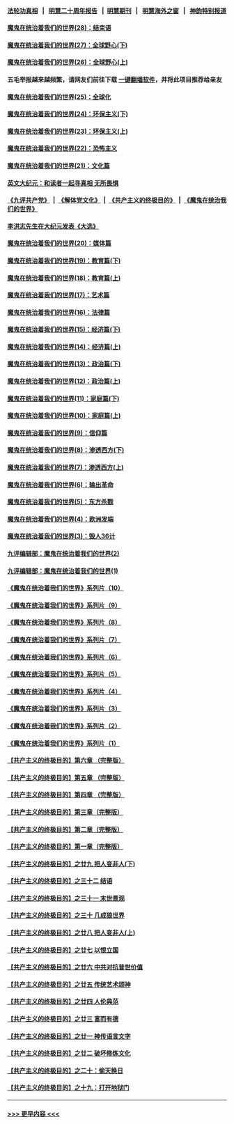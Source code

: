 #### [法轮功真相](https://github.com/gfw-breaker/truth/blob/master/README.md?t=0) &nbsp;&nbsp;|&nbsp;&nbsp; [明慧二十周年报告](https://github.com/gfw-breaker/mh-reports/blob/master/README.md?t=0) &nbsp;&nbsp;|&nbsp;&nbsp;[明慧期刊](https://github.com/gfw-breaker/mh-qikan) &nbsp;&nbsp;|&nbsp;&nbsp; [明慧海外之窗](https://github.com/gfw-breaker/mh-news/blob/master/README.md?t=0) &nbsp;&nbsp;|&nbsp;&nbsp; [神韵特别报道](https://github.com/gfw-breaker/mh-news/blob/master/shenyun.md?t=0)
#### [魔鬼在统治着我们的世界(28)：结束语](../pages/nsc422/n10936246.md?t=06092352) 
#### [魔鬼在统治着我们的世界(27)：全球野心(下)](../pages/nsc422/n10928319.md?t=06092352) 
#### [魔鬼在统治着我们的世界(26)：全球野心(上)](../pages/nsc422/n10900318.md?t=06092352) 
#### 五毛举报越来越频繁，请网友们前往下载 [一键翻墙软件](https://github.com/gfw-breaker/ssr-accounts)，并将此项目推荐给亲友
#### [魔鬼在统治着我们的世界(25)：全球化](../pages/nsc422/n10788205.md?t=06092352) 
#### [魔鬼在统治着我们的世界(24)：环保主义(下)](../pages/nsc422/n10695307.md?t=06092352) 
#### [魔鬼在统治着我们的世界(23)：环保主义(上)](../pages/nsc422/n10688613.md?t=06092352) 
#### [魔鬼在统治着我们的世界(22)：恐怖主义](../pages/nsc422/n10614727.md?t=06092352) 
#### [魔鬼在统治着我们的世界(21)：文化篇](../pages/nsc422/n10597706.md?t=06092352) 
#### [英文大纪元：和读者一起寻真相 无所畏惧](../pages/nsc422/n12542027.md?t=06092352) 
#### [《九评共产党》](https://github.com/begood0513/9ping.md/blob/master/README.md) &nbsp;|&nbsp; [《解体党文化》](../../../../jtdwh.md/blob/master/README.md)  &nbsp;|&nbsp; [《共产主义的终极目的》](../../../../gczydzjmd.md/blob/master/README.md) &nbsp;|&nbsp; [《魔鬼在统治我们的世界》](../../../../mgztzwmdsj.md/blob/master/README.md) 
#### [李洪志先生在大纪元发表《大选》](../pages/nsc422/n12534746.md?t=06092352) 
#### [魔鬼在统治着我们的世界(20)：媒体篇](../pages/nsc422/n10586579.md?t=06092352) 
#### [魔鬼在统治着我们的世界(19)：教育篇(下)](../pages/nsc422/n10564808.md?t=06092352) 
#### [魔鬼在统治着我们的世界(18)：教育篇(上)](../pages/nsc422/n10526970.md?t=06092352) 
#### [魔鬼在统治着我们的世界(17)：艺术篇](../pages/nsc422/n10499093.md?t=06092352) 
#### [魔鬼在统治着我们的世界(16)：法律篇](../pages/nsc422/n10485969.md?t=06092352) 
#### [魔鬼在统治着我们的世界(15)：经济篇(下)](../pages/nsc422/n10469975.md?t=06092352) 
#### [魔鬼在统治着我们的世界(14)：经济篇(上)](../pages/nsc422/n10457370.md?t=06092352) 
#### [魔鬼在统治着我们的世界(13)：政治篇(下)](../pages/nsc422/n10448270.md?t=06092352) 
#### [魔鬼在统治着我们的世界(12)：政治篇(上)](../pages/nsc422/n10444576.md?t=06092352) 
#### [魔鬼在统治着我们的世界(11)：家庭篇(下)](../pages/nsc422/n10440961.md?t=06092352) 
#### [魔鬼在统治着我们的世界(10)：家庭篇(上)](../pages/nsc422/n10435448.md?t=06092352) 
#### [魔鬼在统治着我们的世界(9)：信仰篇](../pages/nsc422/n10432159.md?t=06092352) 
#### [魔鬼在统治着我们的世界(8)：渗透西方(下)](../pages/nsc422/n10429603.md?t=06092352) 
#### [魔鬼在统治着我们的世界(7)：渗透西方(上)](../pages/nsc422/n10426013.md?t=06092352) 
#### [魔鬼在统治着我们的世界(6)：输出革命](../pages/nsc422/n10421536.md?t=06092352) 
#### [魔鬼在统治着我们的世界(5)：东方杀戮](../pages/nsc422/n10417707.md?t=06092352) 
#### [魔鬼在统治着我们的世界(4)：欧洲发端](../pages/nsc422/n10414890.md?t=06092352) 
#### [魔鬼在统治着我们的世界(3)：毁人36计](../pages/nsc422/n10411583.md?t=06092352) 
#### [九评编辑部：魔鬼在统治着我们的世界(2)](../pages/nsc422/n10410036.md?t=06092352) 
#### [九评编辑部：魔鬼在统治着我们的世界(1)](../pages/nsc422/n10406825.md?t=06092352) 
#### [《魔鬼在统治着我们的世界》系列片（10）](../pages/nsc422/n12292670.md?t=06092352) 
#### [《魔鬼在统治着我们的世界》系列片（9）](../pages/nsc422/n12290859.md?t=06092352) 
#### [《魔鬼在统治着我们的世界》系列片（8）](../pages/nsc422/n12287445.md?t=06092352) 
#### [《魔鬼在统治着我们的世界》系列片（7）](../pages/nsc422/n12283425.md?t=06092352) 
#### [《魔鬼在统治着我们的世界》系列片（6）](../pages/nsc422/n12282314.md?t=06092352) 
#### [《魔鬼在统治着我们的世界》系列片（5）](../pages/nsc422/n12281419.md?t=06092352) 
#### [《魔鬼在统治着我们的世界》系列片（4）](../pages/nsc422/n12274024.md?t=06092352) 
#### [《魔鬼在统治着我们的世界》系列片（3）](../pages/nsc422/n12271322.md?t=06092352) 
#### [《魔鬼在统治着我们的世界》系列片（2）](../pages/nsc422/n12269049.md?t=06092352) 
#### [《魔鬼在统治着我们的世界》系列片（1）](../pages/nsc422/n12267575.md?t=06092352) 
#### [【共产主义的终极目的】第六章 （完整版）](../pages/nsc422/n11428913.md?t=06092352) 
#### [【共产主义的终极目的】第五章 （完整版）](../pages/nsc422/n11428912.md?t=06092352) 
#### [【共产主义的终极目的】第四章 （完整版）](../pages/nsc422/n11428907.md?t=06092352) 
#### [【共产主义的终极目的】第三章（完整版）](../pages/nsc422/n11428848.md?t=06092352) 
#### [【共产主义的终极目的】第二章（完整版）](../pages/nsc422/n11428831.md?t=06092352) 
#### [【共产主义的终极目的】第一章（完整版）](../pages/nsc422/n11417651.md?t=06092352) 
#### [【共产主义的终极目的】之廿九 把人变非人(下)](../pages/nsc422/n11344140.md?t=06092352) 
#### [【共产主义的终极目的】之三十二 结语](../pages/nsc422/n11360535.md?t=06092352) 
#### [【共产主义的终极目的】之三十一 末世景观](../pages/nsc422/n11351129.md?t=06092352) 
#### [【共产主义的终极目的】之三十 几成狼世界](../pages/nsc422/n11348280.md?t=06092352) 
#### [【共产主义的终极目的】之廿八 把人变非人(上)](../pages/nsc422/n11340492.md?t=06092352) 
#### [【共产主义的终极目的】之廿七 以恨立国](../pages/nsc422/n11336944.md?t=06092352) 
#### [【共产主义的终极目的】之廿六 中共对抗普世价值](../pages/nsc422/n11324785.md?t=06092352) 
#### [【共产主义的终极目的】之廿五 传统艺术颂神](../pages/nsc422/n11296396.md?t=06092352) 
#### [【共产主义的终极目的】之廿四 人伦典范](../pages/nsc422/n11296397.md?t=06092352) 
#### [【共产主义的终极目的】之廿三 富而有德](../pages/nsc422/n11283598.md?t=06092352) 
#### [【共产主义的终极目的】之廿一 神传语言文字](../pages/nsc422/n11263265.md?t=06092352) 
#### [【共产主义的终极目的】之廿二 破坏修炼文化](../pages/nsc422/n11245728.md?t=06092352) 
#### [【共产主义的终极目的】之二十：偷天换日](../pages/nsc422/n11238846.md?t=06092352) 
#### [【共产主义的终极目的】之十九：打开地狱门](../pages/nsc422/n11206376.md?t=06092352) 

----
#### [ >>> 更早内容 <<< ](../indexes/nsc422-earlier.md)
